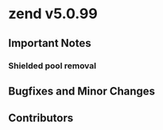 zend v5.0.99
=========

## Important Notes

### Shielded pool removal


## Bugfixes and Minor Changes

## Contributors
